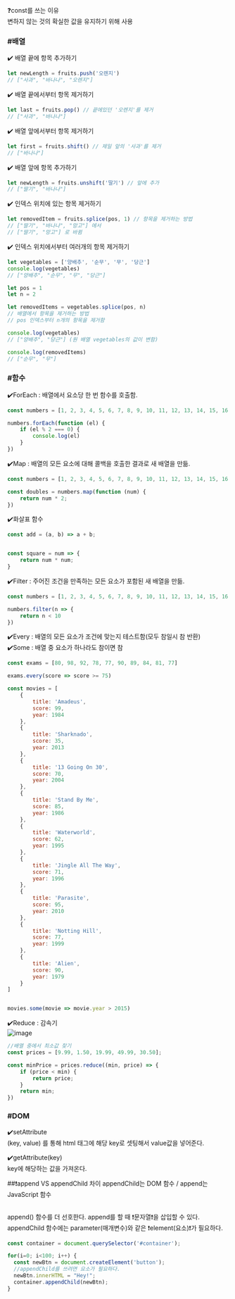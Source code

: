 ❓const를 쓰는 이유<br>
변하지 않는 것의 확실한 값을 유지하기 위해 사용

### #배열
✔️ 배열 끝에 항목 추가하기
```js
let newLength = fruits.push('오렌지')
// ["사과", "바나나", "오렌지"]

```
✔️ 배열 끝에서부터 항목 제거하기
```js
let last = fruits.pop() // 끝에있던 '오렌지'를 제거
// ["사과", "바나나"]

```
✔️ 배열 앞에서부터 항목 제거하기
```js
let first = fruits.shift() // 제일 앞의 '사과'를 제거
// ["바나나"]

```
✔️ 배열 앞에 항목 추가하기
```js
let newLength = fruits.unshift('딸기') // 앞에 추가
// ["딸기", "바나나"]

```
✔️ 인덱스 위치에 있는 항목 제거하기
```js
let removedItem = fruits.splice(pos, 1) // 항목을 제거하는 방법
// ["딸기", "바나나", "망고"] 에서
// ["딸기", "망고"] 로 바뀜

```
✔️ 인덱스 위치에서부터 여러개의 항목 제거하기
```js
let vegetables = ['양배추', '순무', '무', '당근']
console.log(vegetables)
// ["양배추", "순무", "무", "당근"]

let pos = 1
let n = 2

let removedItems = vegetables.splice(pos, n)
// 배열에서 항목을 제거하는 방법
// pos 인덱스부터 n개의 항목을 제거함

console.log(vegetables)
// ["양배추", "당근"] (원 배열 vegetables의 값이 변함)

console.log(removedItems)
// ["순무", "무"]

```

### #함수
✔️ForEach : 배열에서 요소당 한 번 함수를 호출함.
```js
const numbers = [1, 2, 3, 4, 5, 6, 7, 8, 9, 10, 11, 12, 13, 14, 15, 16, 17, 18, 19, 20];

numbers.forEach(function (el) {
    if (el % 2 === 0) {
        console.log(el)
    }
})
```
✔️Map : 배열의 모든 요소에 대해 콜백을 호출한 결과로 새 배열을 만듦.
```js
const numbers = [1, 2, 3, 4, 5, 6, 7, 8, 9, 10, 11, 12, 13, 14, 15, 16, 17, 18, 19, 20];

const doubles = numbers.map(function (num) {
    return num * 2;
})
```
✔️화살표 함수
```js
const add = (a, b) => a + b;


const square = num => {
    return num * num;
}
```
✔️Filter : 주어진 조건을 만족하는 모든 요소가 포함된 새 배열을 만듦.
```js
const numbers = [1, 2, 3, 4, 5, 6, 7, 8, 9, 10, 11, 12, 13, 14, 15, 16, 17, 18, 19, 20];

numbers.filter(n => {
    return n < 10
})
```
✔️Every : 배열의 모든 요소가 조건에 맞는지 테스트함(모두 참일시 참 반환)<br>
✔️Some : 배열 중 요소가 하나라도 참이면 참
```js
const exams = [80, 98, 92, 78, 77, 90, 89, 84, 81, 77]

exams.every(score => score >= 75)

const movies = [
    {
        title: 'Amadeus',
        score: 99,
        year: 1984
    },
    {
        title: 'Sharknado',
        score: 35,
        year: 2013
    },
    {
        title: '13 Going On 30',
        score: 70,
        year: 2004
    },
    {
        title: 'Stand By Me',
        score: 85,
        year: 1986
    },
    {
        title: 'Waterworld',
        score: 62,
        year: 1995
    },
    {
        title: 'Jingle All The Way',
        score: 71,
        year: 1996
    },
    {
        title: 'Parasite',
        score: 95,
        year: 2010
    },
    {
        title: 'Notting Hill',
        score: 77,
        year: 1999
    },
    {
        title: 'Alien',
        score: 90,
        year: 1979
    }
]


movies.some(movie => movie.year > 2015)
```
✔️Reduce : 감속기<br>
![image](https://user-images.githubusercontent.com/88658551/212842454-cf5fdf4e-f8ce-48a3-ad8d-9293eb272723.png)
```js
//배열 중에서 최소값 찾기
const prices = [9.99, 1.50, 19.99, 49.99, 30.50];

const minPrice = prices.reduce((min, price) => {
    if (price < min) {
        return price;
    }
    return min;
})
```

### #DOM
✔️setAttribute<br>
(key, value) 를 통해 html 태그에 해당 key로 셋팅해서 value값을 넣어준다.

✔️getAttribute(key)<br>
key에 해당하는 값을 가져온다.

##❗append VS appendChild 차이
appendChild는 DOM 함수 / append는 JavaScript 함수<br><br>

append() 함수를 더 선호한다. append를 할 때 ❗문자열❗을 삽입할 수 있다.<br>
appendChild 함수에는 parameter(매개변수)와 같은 ❗element(요소)❗가 필요하다.<br>
```js
const container = document.querySelector('#container');

for(i=0; i<100; i++) {
  const newBtn = document.createElement('button');
  //appendChild를 쓰려면 요소가 필요하다.
  newBtn.innerHTML = "Hey!";
  container.appendChild(newBtn);
}
```
